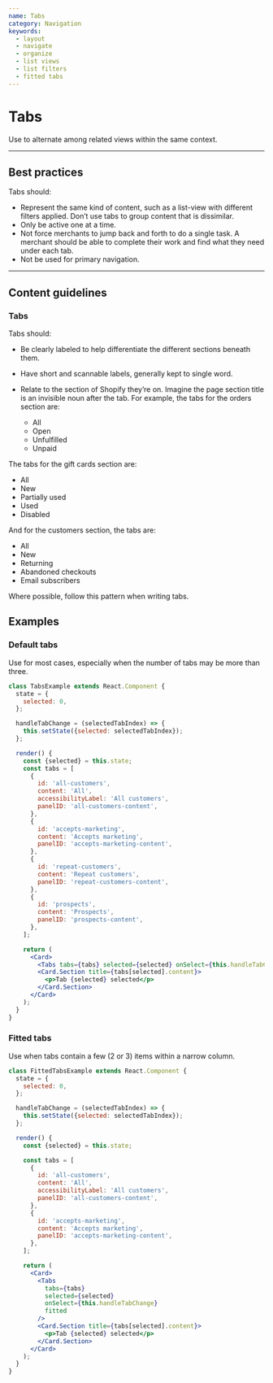 ```yaml
---
name: Tabs
category: Navigation
keywords:
  - layout
  - navigate
  - organize
  - list views
  - list filters
  - fitted tabs
---
```


# Tabs

Use to alternate among related views within the same context.

---

## Best practices

Tabs should:

* Represent the same kind of content, such as a list-view with different filters applied. Don’t use tabs to group content that is dissimilar.
* Only be active one at a time.
* Not force merchants to jump back and forth to do a single task. A merchant should be able to complete their work and find what they need under each tab.
* Not be used for primary navigation.

---

## Content guidelines

### Tabs

Tabs should:

* Be clearly labeled to help differentiate the different sections beneath them.
* Have short and scannable labels, generally kept to single word.
* Relate to the section of Shopify they’re on. Imagine the page section title is an invisible noun after the tab. For example, the tabs for the orders section are:

  * All
  * Open
  * Unfulfilled
  * Unpaid

The tabs for the gift cards section are:

* All
* New
* Partially used
* Used
* Disabled

And for the customers section, the tabs are:

* All
* New
* Returning
* Abandoned checkouts
* Email subscribers

Where possible, follow this pattern when writing tabs.

## Examples

### Default tabs

Use for most cases, especially when the number of tabs may be more than three.

```jsx
class TabsExample extends React.Component {
  state = {
    selected: 0,
  };

  handleTabChange = (selectedTabIndex) => {
    this.setState({selected: selectedTabIndex});
  };

  render() {
    const {selected} = this.state;
    const tabs = [
      {
        id: 'all-customers',
        content: 'All',
        accessibilityLabel: 'All customers',
        panelID: 'all-customers-content',
      },
      {
        id: 'accepts-marketing',
        content: 'Accepts marketing',
        panelID: 'accepts-marketing-content',
      },
      {
        id: 'repeat-customers',
        content: 'Repeat customers',
        panelID: 'repeat-customers-content',
      },
      {
        id: 'prospects',
        content: 'Prospects',
        panelID: 'prospects-content',
      },
    ];

    return (
      <Card>
        <Tabs tabs={tabs} selected={selected} onSelect={this.handleTabChange} />
        <Card.Section title={tabs[selected].content}>
          <p>Tab {selected} selected</p>
        </Card.Section>
      </Card>
    );
  }
}
```

### Fitted tabs

Use when tabs contain a few (2 or 3) items within a narrow column.

```jsx
class FittedTabsExample extends React.Component {
  state = {
    selected: 0,
  };

  handleTabChange = (selectedTabIndex) => {
    this.setState({selected: selectedTabIndex});
  };

  render() {
    const {selected} = this.state;

    const tabs = [
      {
        id: 'all-customers',
        content: 'All',
        accessibilityLabel: 'All customers',
        panelID: 'all-customers-content',
      },
      {
        id: 'accepts-marketing',
        content: 'Accepts marketing',
        panelID: 'accepts-marketing-content',
      },
    ];

    return (
      <Card>
        <Tabs
          tabs={tabs}
          selected={selected}
          onSelect={this.handleTabChange}
          fitted
        />
        <Card.Section title={tabs[selected].content}>
          <p>Tab {selected} selected</p>
        </Card.Section>
      </Card>
    );
  }
}
```
